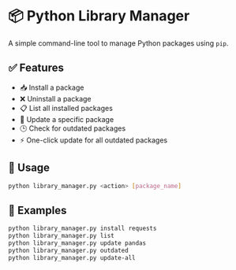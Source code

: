 # 📦 Python Library Manager

A simple command-line tool to manage Python packages using `pip`.

## ✅ Features
- 📥 Install a package  
- ❌ Uninstall a package  
- 📋 List all installed packages  
- 🔄 Update a specific package  
- 🕒 Check for outdated packages  
- ⚡ One-click update for all outdated packages  

## 🚀 Usage
```bash
python library_manager.py <action> [package_name]
```

## 🧪 Examples
```bash
python library_manager.py install requests
python library_manager.py list
python library_manager.py update pandas
python library_manager.py outdated
python library_manager.py update-all
```